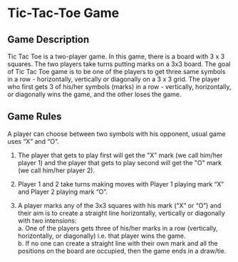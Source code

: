 # Tic-Tac-Toe Game


## Game Description

Tic Tac Toe is a two-player game. In this game, there is a board with 3 x 3 squares. The two players take turns putting marks on a 3x3 board. The goal of Tic Tac Toe game is to be one of the players to get three same symbols in a row - horizontally, vertically or diagonally on a 3 x 3 grid. The player who first gets 3 of his/her symbols (marks) in a row - vertically, horizontally, or diagonally wins the game, and the other loses the game.

## Game Rules

A player can choose between two symbols with his opponent, usual game uses “X” and “O”.

1. The player that gets to play first will get the "X" mark (we call him/her player 1) and the player that gets to play second will get the "O" mark (we call him/her player 2).

2. Player 1 and 2 take turns making moves with Player 1 playing mark “X” and Player 2 playing mark “O”.

3. A player marks any of the 3x3 squares with his mark (“X” or “O”) and their aim is to create a straight line horizontally, vertically or diagonally with two intensions:
<br /> a. One of the players gets three of his/her marks in a row (vertically, horizontally, or diagonally) i.e. that player wins the game.
<br /> b. If no one can create a straight line with their own mark and all the positions on the board are occupied, then the game ends in a draw/tie.
